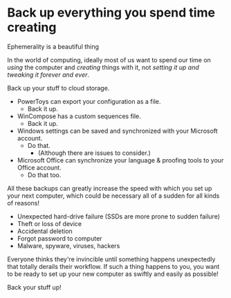 # Back up everything you spend time creating

Ephemerality is a beautiful thing

In the world of computing, ideally most of us want to spend our time on _using_ the computer and _creating_ things with it, not _setting it up and tweaking it forever and ever_.

Back up your stuff to cloud storage.

* PowerToys can export your configuration as a file.&#x20;
  * Back it up.
* WinCompose has a custom sequences file.&#x20;
  * Back it up.
* Windows settings can be saved and synchronized with your Microsoft account.
  * Do that.
    * (Although there are issues to consider.)
* Microsoft Office can synchronize your language & proofing tools to your Office account.
  * Do that too.

All these backups can greatly increase the speed with which you set up your next computer, which could be necessary all of a sudden for all kinds of reasons!

* Unexpected hard-drive failure (SSDs are more prone to sudden failure)
* Theft or loss of device
* Accidental deletion
* Forgot password to computer
* Malware, spyware, viruses, hackers

Everyone thinks they're invincible until something happens unexpectedly that totally derails their workflow. If such a thing happens to you, you want to be ready to set up your new computer as swiftly and easily as possible!&#x20;

Back your stuff up!
